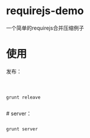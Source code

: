 # requirejs-demo
一个简单的requirejs合并压缩例子
# 使用
发布：
<code>
  <p>grunt releave</p>
</code>
# server：
<code>
  <p>grunt server</p>
</code>